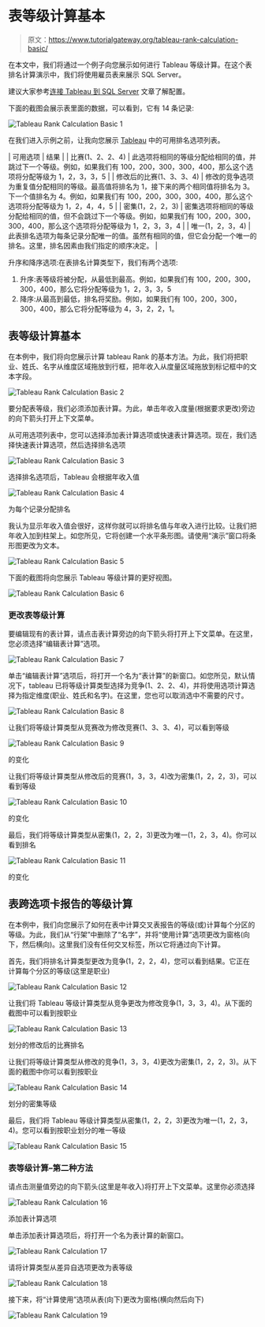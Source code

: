 # 表等级计算基本

> 原文：<https://www.tutorialgateway.org/tableau-rank-calculation-basic/>

在本文中，我们将通过一个例子向您展示如何进行 Tableau 等级计算。在这个表排名计算演示中，我们将使用雇员表来展示 SQL Server。

建议大家参考[连接 Tableau 到 SQL Server](https://www.tutorialgateway.org/connecting-tableau-to-sql-server/) 文章了解配置。

下面的截图会展示表里面的数据，可以看到，它有 14 条记录:

![Tableau Rank Calculation Basic 1](img/7b37a2995afb31c358a111c242a66d84.png)

在我们进入示例之前，让我向您展示 [Tableau](https://www.tutorialgateway.org/tableau/) 中的可用排名选项列表。

| 可用选项 | 结果 |
| 比赛(1、2、2、4) | 此选项将相同的等级分配给相同的值，并跳过下一个等级。例如，如果我们有 100，200，300，300，400，那么这个选项将分配等级为 1，2，3，3，5 |
| 修改后的比赛(1、3、3、4) | 修改的竞争选项为重复值分配相同的等级。最高值将排名为 1，接下来的两个相同值将排名为 3。下一个值排名为 4。例如，如果我们有 100，200，300，300，400，那么这个选项将分配等级为 1，2，4，4，5 |
| 密集(1，2，2，3) | 密集选项将相同的等级分配给相同的值，但不会跳过下一个等级。例如，如果我们有 100，200，300，300，400，那么这个选项将分配等级为 1，2，3，3，4 |
| 唯一(1，2，3，4) | 此表排名选项为每条记录分配唯一的值。虽然有相同的值，但它会分配一个唯一的排名。这里，排名因素由我们指定的顺序决定。 |

升序和降序选项:在表排名计算类型下，我们有两个选项:

1.  升序:表等级将被分配，从最低到最高。例如，如果我们有 100，200，300，300，400，那么它将分配等级为 1，2，3，3，5
2.  降序:从最高到最低，排名将奖励。例如，如果我们有 100，200，300，300，400，那么它将分配等级为 4，3，2，2，1。

## 表等级计算基本

在本例中，我们将向您展示计算 tableau Rank 的基本方法。为此，我们将把职业、姓氏、名字从维度区域拖放到行框，把年收入从度量区域拖放到标记框中的文本字段。

![Tableau Rank Calculation Basic 2](img/76a14b9fbe6c7d2d7c0e106d12fc6284.png)

要分配表等级，我们必须添加表计算。为此，单击年收入度量(根据要求更改)旁边的向下箭头打开上下文菜单。

从可用选项列表中，您可以选择添加表计算选项或快速表计算选项。现在，我们选择快速表计算选项，然后选择排名选项

![Tableau Rank Calculation Basic 3](img/d6922350e6cd24d176b46d7b1728f6ef.png)

选择排名选项后，Tableau 会根据年收入值

![Tableau Rank Calculation Basic 4](img/20e6005e935ec32f89defd80ff4d6d8d.png)

为每个记录分配排名

我认为显示年收入值会很好，这样你就可以将排名值与年收入进行比较。让我们把年收入加到柱架上。如您所见，它将创建一个水平条形图。请使用“演示”窗口将条形图更改为文本。

![Tableau Rank Calculation Basic 5](img/a81bdfcae7d21db1348647002a41426e.png)

下面的截图将向您展示 Tableau 等级计算的更好视图。

![Tableau Rank Calculation Basic 6](img/3923423d765ea8c888b7026396561afc.png)

### 更改表等级计算

要编辑现有的表计算，请点击表计算旁边的向下箭头将打开上下文菜单。在这里，您必须选择“编辑表计算”选项。

![Tableau Rank Calculation Basic 7](img/9fc50e2a15c646830d74c6032b7d0d93.png)

单击“编辑表计算”选项后，将打开一个名为“表计算”的新窗口。如您所见，默认情况下，tableau 已将等级计算类型选择为竞争(1、2、2、4)，并将使用选项计算选择为指定维度(职业、姓氏和名字)。在这里，您也可以取消选中不需要的尺寸。

![Tableau Rank Calculation Basic 8](img/d0f39836375557a6135230a580894b81.png)

让我们将等级计算类型从竞赛改为修改竞赛(1、3、3、4)，可以看到等级

![Tableau Rank Calculation Basic 9](img/91563e3a40e7445b88fcb41a32d4c011.png)

的变化

让我们将等级计算类型从修改后的竞赛(1，3，3，4)改为密集(1，2，2，3)，可以看到等级

![Tableau Rank Calculation Basic 10](img/8a0794625e26ac8f8097e75f6bd126df.png)

的变化

最后，我们将等级计算类型从密集(1，2，2，3)更改为唯一(1，2，3，4)。你可以看到排名

![Tableau Rank Calculation Basic 11](img/7c6282364d7eb999ed42bbce86b0c841.png)

的变化

## 表跨选项卡报告的等级计算

在本例中，我们向您展示了如何在表中计算交叉表报告的等级(或)计算每个分区的等级。为此，我们从“行架”中删除了“名字”，并将“使用计算”选项更改为窗格(向下，然后横向)。这里我们没有任何交叉标签，所以它将通过向下计算。

首先，我们将排名计算类型更改为竞争(1，2，2，4)，您可以看到结果。它正在计算每个分区的等级(这里是职业)

![Tableau Rank Calculation Basic 12](img/538c4596afb88c76f13d9f2f8cfd7963.png)

让我们将 Tableau 等级计算类型从竞争更改为修改竞争(1，3，3，4)。从下面的截图中可以看到按职业

![Tableau Rank Calculation Basic 13](img/09778b1775d0119cd632170f5667252a.png)

划分的修改后的比赛排名

让我们将等级计算类型从修改的竞争(1，3，3，4)更改为密集(1，2，2，3)。从下面的截图中你可以看到按职业

![Tableau Rank Calculation Basic 14](img/712f719dcf23cb988a0b7db6ffce825a.png)

划分的密集等级

最后，我们将 Tableau 等级计算类型从密集(1，2，2，3)更改为唯一(1，2，3，4)。您可以看到按职业划分的唯一等级

![Tableau Rank Calculation Basic 15](img/ea3059d1998cc5c6dc838654973a816e.png)

### 表等级计算–第二种方法

请点击测量值旁边的向下箭头(这里是年收入)将打开上下文菜单。这里你必须选择

![Tableau Rank Calculation 16](img/856375feacccf33e4f88408bc0533a15.png)

添加表计算选项

单击添加表计算选项后，将打开一个名为表计算的新窗口。

![Tableau Rank Calculation 17](img/4dc4d6e7ee3502e5fe633a27f7d91fed.png)

请将计算类型从差异自选项更改为表等级

![Tableau Rank Calculation 18](img/737b5f95e7607429ac096f4d69ccdc52.png)

接下来，将“计算使用”选项从表(向下)更改为窗格(横向然后向下)

![Tableau Rank Calculation 19](img/3a894211955d7117dae8a8bc28183bec.png)